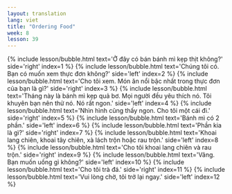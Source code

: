 ```yaml
---
layout: translation
lang: viet
title: "Ordering Food"
week: 8
lesson: 39
---
```


{% include lesson/bubble.html text='Ở đây có bán bánh mì kẹp thịt không?' side='right' index=1 %}
{% include lesson/bubble.html text='Chúng tôi có. Bạn có muốn xem thực đơn không?' side='left' index=2 %}
{% include lesson/bubble.html text='Cho tôi xem. Món ăn nổi bậc nhất trong thực đơn của bạn là gì?' side='right' index=3 %}
{% include lesson/bubble.html text='Tháng này là bánh mì kẹp quả bơ. Mọi người đều yêu thích nó. Tôi khuyên bạn nên thử nó. Nó rất ngon.' side='left' index=4 %}
{% include lesson/bubble.html text='Nhìn hình cũng thấy ngon. Cho tôi một cái đi.' side='right' index=5 %}
{% include lesson/bubble.html text='Bánh mì có 2 phần.' side='left' index=6 %}
{% include lesson/bubble.html text='Phần kia là gì?' side='right' index=7 %}
{% include lesson/bubble.html text='Khoai lang chiên, khoai tây chiên, xà lách trộn hoặc rau trộn.' side='left' index=8 %}
{% include lesson/bubble.html text='Cho tôi khoai lang chiên và rau trộn.' side='right' index=9 %}
{% include lesson/bubble.html text='Vâng. Bạn muốn uống gì không?' side='left' index=10 %}
{% include lesson/bubble.html text='Cho tôi trà đá.' side='right' index=11 %}
{% include lesson/bubble.html text='Vui lòng chờ, tôi trở lại ngay.' side='left' index=12 %}
